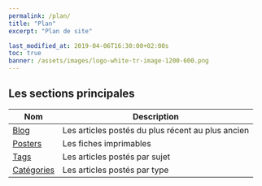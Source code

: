 ```yaml
---
permalink: /plan/
title: "Plan"
excerpt: "Plan de site"

last_modified_at: 2019-04-06T16:30:00+02:00s
toc: true
banner: /assets/images/logo-white-tr-image-1200-600.png
---
```



## Les sections principales

| Nom                                        | Description                                           |
| ------------------------------------------- | ----------------------------------------------------- |
| [Blog](/blog/) | Les articles postés du plus récent au plus ancien |
| [Posters](/posters/) | Les fiches imprimables |
| [Tags](/tags/) | Les articles postés par sujet |
| [Catégories](/categories/) | Les articles postés par type |

